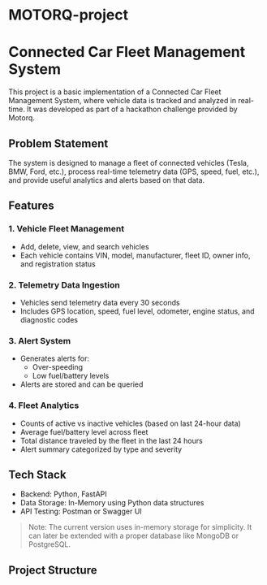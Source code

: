 # MOTORQ-project
# Connected Car Fleet Management System

This project is a basic implementation of a Connected Car Fleet Management System, where vehicle data is tracked and analyzed in real-time. It was developed as part of a hackathon challenge provided by Motorq.

## Problem Statement

The system is designed to manage a fleet of connected vehicles (Tesla, BMW, Ford, etc.), process real-time telemetry data (GPS, speed, fuel, etc.), and provide useful analytics and alerts based on that data.

## Features

### 1. Vehicle Fleet Management
- Add, delete, view, and search vehicles
- Each vehicle contains VIN, model, manufacturer, fleet ID, owner info, and registration status

### 2. Telemetry Data Ingestion
- Vehicles send telemetry data every 30 seconds
- Includes GPS location, speed, fuel level, odometer, engine status, and diagnostic codes

### 3. Alert System
- Generates alerts for:
  - Over-speeding
  - Low fuel/battery levels
- Alerts are stored and can be queried

### 4. Fleet Analytics
- Counts of active vs inactive vehicles (based on last 24-hour data)
- Average fuel/battery level across fleet
- Total distance traveled by the fleet in the last 24 hours
- Alert summary categorized by type and severity

## Tech Stack

- Backend: Python, FastAPI
- Data Storage: In-Memory using Python data structures
- API Testing: Postman or Swagger UI

> Note: The current version uses in-memory storage for simplicity. It can later be extended with a proper database like MongoDB or PostgreSQL.

## Project Structure

